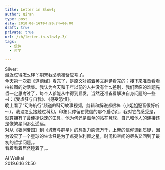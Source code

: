 ```yaml
---
title: Letter in Slowly
author: Qiran
type: post
date: 2019-06-16T04:59:34+00:00
draft: true
private: true
url: /zh/letter-in-slowly-3/
tags:
  - 信件
  - 哲学

---
```

Silver:  
最近过得怎么样？期末我必须准备应考了。  
今天第一次把《道德经》看完了，是原文对照着英文翻译看完的；接下来准备看看柏拉图的对话集。我认为今天和千年以前的人并没有什么差别，我们面临的难题先哲一定思考过了，每个人都能从中得到启发。当然还准备看解决自身问题的一些书：《受虐狂与自我》、《感受恐惧》。  
晚上看了“幻海航行”频道的科幻故事视频，剪辑和解说都很棒（小姐姐配音很好听～）。我没怎么接触过科幻，印象只停留在微信的那个启动页，我对它的感受是，就算拥有了最便捷快速的工具，他为何还是孤单的站在月球，自己和他人的连接还是像繁星间那么遥远。  
对从《银河帝国》到《城市与群星》的想象力感慨万千，上帝的信仰遭到质疑，因为毁灭了一个星球的生命只是为了点亮伯利恒之星，时间和空间的尽头又回到了最初的哲学问题。。  
看着看着居然睡着了。。

Ai Weikai  
2019.6.16 21:50